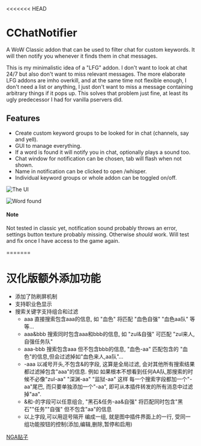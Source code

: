 <<<<<<< HEAD
# CChatNotifier
A WoW Classic addon that can be used to filter chat for custom keywords. It will then notify you whenever it finds them in chat messages.

This is my minimalistic idea of a "LFG" addon. I don't want to look at chat 24/7 but also don't want to miss relevant messages. The more elaborate LFG addons are imho overkill, and at the same time not flexible enough, I don't need a list or anything, I just don't want to miss a message containing arbitrary things if it pops up. This solves that problem just fine, at least its ugly predecessor I had for vanilla pservers did.

## Features
* Create custom keyword groups to be looked for in chat (channels, say and yell).
* GUI to manage everything.
* If a word is found it will notify you in chat, optionally plays a sound too.
* Chat window for notification can be chosen, tab will flash when not shown.
* Name in notification can be clicked to open /whisper.
* Individual keyword groups or whole addon can be toggled on/off.

![The UI](images/ui.png)

![Word found](images/found.png)

#### Note
Not tested in classic yet, notification sound probably throws an error, settings button texture probably missing. Otherwise *should* work. Will test and fix once I have access to the game again.

=======

# 汉化版额外添加功能

* 添加了防刷屏机制
* 支持职业色显示
* 搜索关键字支持组合和过滤
    * aaa 直接搜索包含aaa的信息, 如 "血色" 将匹配 "血色自强" "血色aa队" 等等...
    * aaa&bbb 搜索同时包含aaa和bbb的信息, 如 "zul&自强" 可匹配 "zul来人,自强任务队"
    * aaa-bbb 搜索包含aaa 但不包含bbb的信息, "血色-aa" 匹配包含的 "血色"的信息,但会过滤掉如"血色来人,aa队"...
    * -aaa 以减号开头,不包含&的字段, 这算是全局过滤, 会对其他所有搜索结果 都过滤掉包含"aaa"的信息. 例如 如果根本不想看到任何AA队,那搜索的时候不必像"zul-aa" "深渊-aa" "监狱-aa" 这样 每一个搜索字段都加一个"-aa"尾巴, 而只要单独添加一个"-aa", 即可从本插件转发的所有消息中过滤掉"aa".
    * &和-的字段可以任意组合, "黑石&任务-aa&自强" 将匹配同时包含"黑石""任务""自强" 但不包含"aa"的信息
    * 以上字段,可以用逗号隔开 编成一组, 就是图中插件界面上的一行, 受同一组功能按钮的控制(添加,编辑,删除,暂停和启用)

[NGA贴子](https://bbs.nga.cn/read.php?&tid=18499801)
